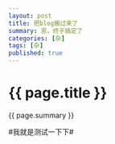 ```yaml
---
layout: post
title: 把blog搬过来了
summary: 恩，终于搞定了
categories: [杂]
tags: [杂]
published: true
---
```


# {{ page.title }} #
{{ page.summary }}

#我就是测试一下下#
